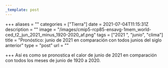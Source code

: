 ```yaml
---
_template: post
---
```




+++
aliases = ""
categories = ["Tierra"]
date = 2021-07-04T11:15:31Z
description = ""
image = "/images/cmip5-rcp85-ensavg-1mem_world-ced_t2_jun_2021_minus_1920-2020_af.png"
tags = ["2021 ", "junio", "clima"]
title = "Pronóstico: junio de 2021 en comparación con todos junios del siglo anterior"
type = "post"
url = ""

+++
Así es como se pronostica el calor de junio de 2021 en comparación con todos los meses de junio de 1920 a 2020.
